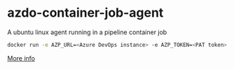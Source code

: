 # azdo-container-job-agent

A ubuntu linux agent running in a pipeline container job

```bash
docker run -e AZP_URL=<Azure DevOps instance> -e AZP_TOKEN=<PAT token> -e AZP_AGENT_NAME=mydockeragent dockeragent:latest
```

[More info](https://docs.microsoft.com/en-us/azure/devops/pipelines/agents/docker?view=azure-devops#linux)
